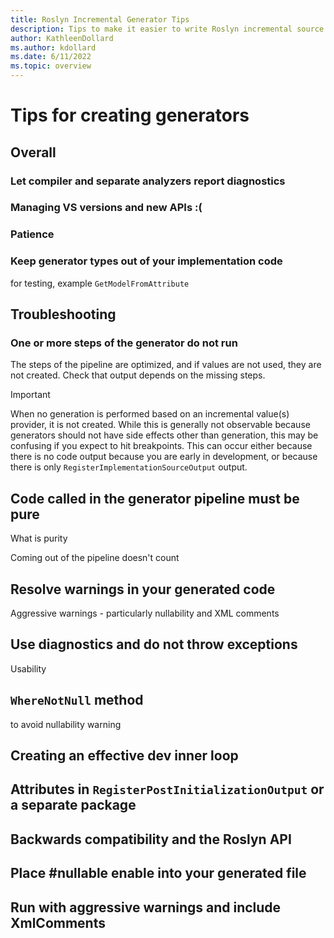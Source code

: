 ```yaml
---
title: Roslyn Incremental Generator Tips
description: Tips to make it easier to write Roslyn incremental source generators.
author: KathleenDollard
ms.author: kdollard
ms.date: 6/11/2022 
ms.topic: overview
---
```

# Tips for creating generators

## Overall

### Let compiler and separate analyzers report diagnostics

### Managing VS versions and new APIs :(

### Patience

### Keep generator types out of your implementation code

for testing, example `GetModelFromAttribute`

## Troubleshooting

### One or more steps of the generator do not run

The steps of the pipeline are optimized, and if values are not used, they are not created. Check that output depends on the missing steps.

> [!IMPORTANT]
> When no generation is performed based on an incremental value(s) provider, it is not created. While this is generally not observable because generators should not have side effects other than generation, this may be confusing if you expect to hit breakpoints. This can occur either because there is no code output because you are early in development, or because there is only `RegisterImplementationSourceOutput` output.


## Code called in the generator pipeline must be pure

What is purity

Coming out of the pipeline doesn't count

## Resolve warnings in your generated code

Aggressive warnings - particularly nullability and XML comments

## Use diagnostics and do not throw exceptions

Usability

## `WhereNotNull` method

to avoid nullability warning

## Creating an effective dev inner loop

## Attributes in `RegisterPostInitializationOutput` or a separate package

## Backwards compatibility and the Roslyn API

## Place #nullable enable into your generated file

## Run with aggressive warnings and include XmlComments